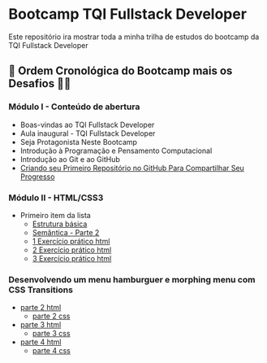 # Bootcamp TQI Fullstack Developer
Este repositório ira mostrar toda a minha trilha de estudos do bootcamp da TQI Fullstack Developer

## :pencil: Ordem Cronológica do Bootcamp mais os Desafios  :man_technologist:
### Módulo I - Conteúdo de abertura

- Boas-vindas ao TQI Fullstack Developer
- Aula inaugural - TQI Fullstack Developer
- Seja Protagonista Neste Bootcamp
- Introdução à Programação e Pensamento Computacional
- Introdução ao Git e ao GitHub
- [Criando seu Primeiro Repositório no GitHub Para Compartilhar Seu Progresso](https://github.com/vhenriqueDev/Bootcamp-TQI-Fullstack-Developer)

### Módulo II - HTML/CSS3

- Primeiro item da lista
   - [Estrutura básica](https://github.com/vhenriqueDev/Bootcamp-TQI-Fullstack-Developer/blob/main/codigos-e-desafios/M%C3%B3dulo-II%20-HTML-CSS3/Estrutura-basica.html)
   - [Semântica - Parte 2](https://github.com/vhenriqueDev/Bootcamp-TQI-Fullstack-Developer/blob/main/codigos-e-desafios/M%C3%B3dulo-II%20-HTML-CSS3/semantica-parte2.html)
   - [1 Exercício prático html](https://github.com/vhenriqueDev/Bootcamp-TQI-Fullstack-Developer/blob/main/codigos-e-desafios/M%C3%B3dulo-II%20-HTML-CSS3/exercicio-pratico.html)
   - [2 Exercício prático html](https://github.com/vhenriqueDev/Bootcamp-TQI-Fullstack-Developer/blob/main/codigos-e-desafios/M%C3%B3dulo-II%20-HTML-CSS3/exercicio-pratico2.html)
   - [3 Exercício prático html](https://github.com/vhenriqueDev/Bootcamp-TQI-Fullstack-Developer/blob/main/codigos-e-desafios/M%C3%B3dulo-II%20-HTML-CSS3/exercicio-pratico3.html)
### Desenvolvendo um menu hamburguer e morphing menu com CSS Transitions
- [parte 2 html](https://github.com/vhenriqueDev/Bootcamp-TQI-Fullstack-Developer/blob/main/codigos-e-desafios/M%C3%B3dulo-II%20-HTML-CSS3/desenvolvendo-um-menu-hamburguer-e-morphing-menu-com-css-Transitions/parte2.html) 
   - [parte 2 css](https://github.com/vhenriqueDev/Bootcamp-TQI-Fullstack-Developer/blob/main/codigos-e-desafios/M%C3%B3dulo-II%20-HTML-CSS3/desenvolvendo-um-menu-hamburguer-e-morphing-menu-com-css-Transitions/css/style.css)
- [parte 3 html](https://github.com/vhenriqueDev/Bootcamp-TQI-Fullstack-Developer/blob/main/codigos-e-desafios/M%C3%B3dulo-II%20-HTML-CSS3/desenvolvendo-um-menu-hamburguer-e-morphing-menu-com-css-Transitions/parte3.html)
   - [parte 3 css](https://github.com/vhenriqueDev/Bootcamp-TQI-Fullstack-Developer/blob/main/codigos-e-desafios/M%C3%B3dulo-II%20-HTML-CSS3/desenvolvendo-um-menu-hamburguer-e-morphing-menu-com-css-Transitions/css/styles.css)
- [parte 4 html](https://github.com/vhenriqueDev/Bootcamp-TQI-Fullstack-Developer/blob/main/codigos-e-desafios/M%C3%B3dulo-II%20-HTML-CSS3/desenvolvendo-um-menu-hamburguer-e-morphing-menu-com-css-Transitions/parte3.html)
   - [parte 4 css](https://github.com/vhenriqueDev/Bootcamp-TQI-Fullstack-Developer/blob/main/codigos-e-desafios/M%C3%B3dulo-II%20-HTML-CSS3/desenvolvendo-um-menu-hamburguer-e-morphing-menu-com-css-Transitions/css/styles.css)
